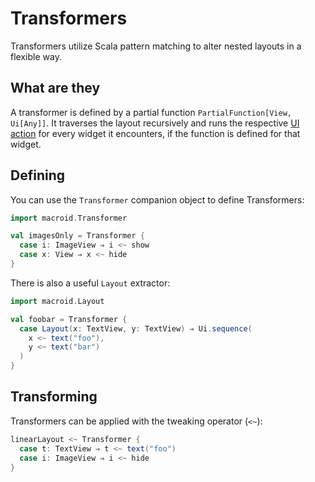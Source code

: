 # Transformers

Transformers utilize Scala pattern matching to alter nested layouts in a flexible way.

## What are they

A transformer is defined by a partial function `PartialFunction[View, Ui[Any]]`. It traverses
the layout recursively and runs the respective [UI action](UiActions.html) for every widget
it encounters, if the function is defined for that widget.

## Defining

You can use the `Transformer` companion object to define Transformers:

```scala
import macroid.Transformer

val imagesOnly = Transformer {
  case i: ImageView ⇒ i <~ show
  case x: View ⇒ x <~ hide
}
```

There is also a useful `Layout` extractor:

```scala
import macroid.Layout

val foobar = Transformer {
  case Layout(x: TextView, y: TextView) ⇒ Ui.sequence(
    x <~ text("foo"),
    y <~ text("bar")
  )
}
```

## Transforming

Transformers can be applied with the tweaking operator (`<~`):

```scala
linearLayout <~ Transformer {
  case t: TextView ⇒ t <~ text("foo")
  case i: ImageView ⇒ i <~ hide
}
```